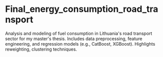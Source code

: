 # Final_energy_consumption_road_transport
Analysis and modeling of fuel consumption in Lithuania's road transport sector for my master's thesis. Includes data preprocessing, feature engineering, and regression models (e.g., CatBoost, XGBoost). Highlights reweighting, clustering techniques.

